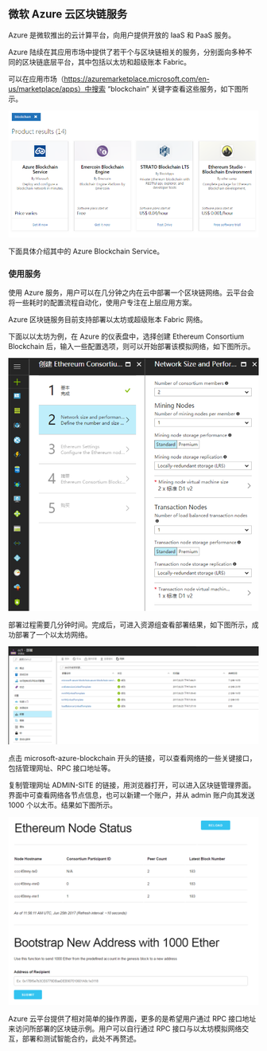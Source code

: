 ## 微软 Azure 云区块链服务

Azure 是微软推出的云计算平台，向用户提供开放的 IaaS 和 PaaS 服务。

Azure 陆续在其应用市场中提供了若干个与区块链相关的服务，分别面向多种不同的区块链底层平台，其中包括以太坊和超级账本 Fabric。

可以在应用市场（https://azuremarketplace.microsoft.com/en-us/marketplace/apps）中搜索 “blockchain” 关键字查看这些服务，如下图所示。

![Azure 上的区块链服务](_images/azure_marketplace.png)

下面具体介绍其中的 Azure Blockchain Service。

### 使用服务

使用 Azure 服务，用户可以在几分钟之内在云中部署一个区块链网络。云平台会将一些耗时的配置流程自动化，使用户专注在上层应用方案。

Azure 区块链服务目前支持部署以太坊或超级账本 Fabric 网络。

下面以以太坊为例，在 Azure 的仪表盘中，选择创建 Ethereum Consortium Blockchain 后，输入一些配置选项，则可以开始部署该模拟网络，如下图所示。

![Azure 区块链配置](_images/azure_config.png)

部署过程需要几分钟时间。完成后，可进入资源组查看部署结果，如下图所示，成功部署了一个以太坊网络。

![Azure 区块链部署结果](_images/azure_deploy.png)

点击 microsoft-azure-blockchain 开头的链接，可以查看网络的一些关键接口，包括管理网址、RPC 接口地址等。

复制管理网址 ADMIN-SITE 的链接，用浏览器打开，可以进入区块链管理界面。界面中可查看网络各节点信息，也可以新建一个账户，并从 admin 账户向其发送 1000 个以太币。结果如下图所示。

![Azure 区块链管理界面](_images/azure_admin.png)

Azure 云平台提供了相对简单的操作界面，更多的是希望用户通过 RPC 接口地址来访问所部署的区块链示例。用户可以自行通过 RPC 接口与以太坊模拟网络交互，部署和测试智能合约，此处不再赘述。